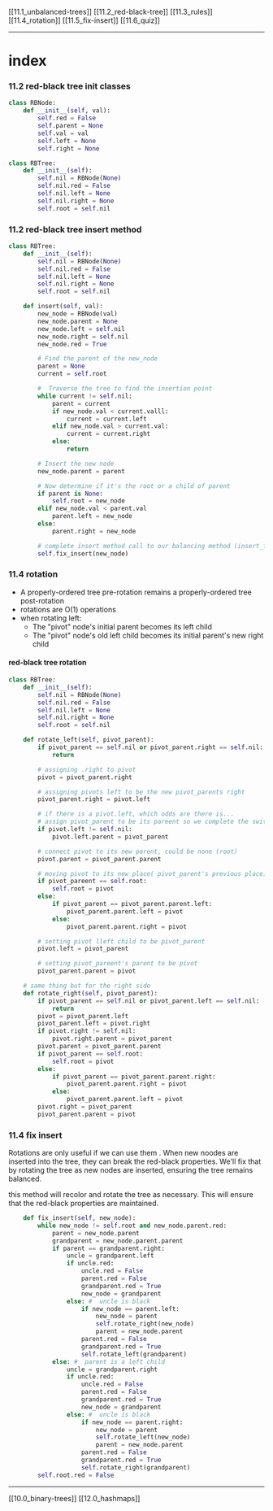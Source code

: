 [[11.1_unbalanced-trees]]
[[11.2_red-black-tree]]
[[11.3_rules]]
[[11.4_rotation]]
[[11.5_fix-insert]]
[[11.6_quiz]]


---
# index 
### 11.2 red-black tree init classes
``` python
class RBNode:
	def __init__(self, val):
		self.red = False
		self.parent = None
		self.val = val
		self.left = None
		self.right = None

class RBTree:
	def __init__(self):
		self.nil = RBNode(None)
		self.nil.red = False
		self.nil.left = None
		self.nil.right = None
		self.root = self.nil
```

### 11.2 red-black tree insert method
``` python
class RBTree:
	def __init__(self):
		self.nil = RBNode(None)
		self.nil.red = False
		self.nil.left = None
		self.nil.right = None
		self.root = self.nil

	def insert(self, val):
		new_node = RBNode(val)
		new_node.parent = None
		new_node.left = self.nil
		new_node.right = self.nil
		new_node.red = True

		# Find the parent of the new_node
		parent = None
		current = self.root

		#  Traverse the tree to find the insertion point
		while current != self.nil:
			parent = current
			if new_node.val < current.valll:
				current = current.left
			elif new_node.val > current.val:
				current = current.right
			else:
				return

		# Insert the new node
		new_node.parent = parent

		# Now determine if it's the root or a child of parent
		if parent is None:
			self.root = new_node
		elif new_node.val < parent.val
			parent.left = new_node
		else:
			parent.right = new_node

		# complete insert method call to our balancing method (insert_fix)
		self.fix_insert(new_node)
```

### 11.4 rotation
- A properly-ordered tree pre-rotation remains a properly-ordered tree post-rotation
- rotations are O(1) operations
- when rotating left:
	- The "pivot" node's initial parent becomes its left  child
	- The "pivot" node's old left child becomes its initial parent's new right child
#### red-black tree rotation
``` python
class RBTree:
	def __init__(self):
		self.nil = RBNode(None)
		self.nil.red = False
		self.nil.left = None
		self.nil.right = None
		self.root = self.nil

	def rotate_left(self, pivot_parent):
		if pivot_parent == self.nil or pivot_parent.right == self.nil:
			return

		# assigning .right to pivot
		pivot = pivot_parent.right

		# assigning pivots left to be the new pivot_parents right
		pivot_parent.right = pivot.left

		# if there is a pivot.left, which odds are there is...
		# assign pivot_parent to be its pareent so we complete the switch
		if pivot.left != self.nil:
			pivot.left.parent = pivot_parent

		# connect pivot to its new parent, could be none (root)
		pivot.parent = pivot_parent.parent

		# moving pivot to its new place( pivot_parent's previous place)
		if pivot_pareent == self.root:
			self.root = pivot
		else:
			if pivot_parent == pivot_parent.parent.left:
				pivot_parent.parent.left = pivot
			else:
				pivot_parent.parent.right = pivot

		# setting pivot lleft child to be pivot_parent
		pivot.left = pivot_parent

		# setting pivot_pareent's parent to be pivot
		pivot_parent.parent = pivot

	# same thing but for the right side
	def rotate_right(self, pivot_parent):
		if pivot_parent == self.nil or pivot_parent.left == self.nil:
			return 
		pivot = pivot_parent.left
		pivot_parent.left = pivot.right
		if pivot.right != self.nil:
			pivot.right.parent = pivot_parent
		pivot.parent = pivot_parent.parent
		if pivot_parent == self.root:
			self.root = pivot
		else:
			if pivot_parent == pivot_parent.parent.right:
				pivot_parent.parent.right = pivot
			else:
				pivot_parent.parent.left = pivot
		pivot.right = pivot_parent
		pivot_parent.parent = pivot
```

### 11.4 fix insert
Rotations are only useful if we can use them . 
When new noodes are inserted into the tree, they can break the red-black properties. 
We'll fix that by rotating the tree as new nodes are inserted, ensuring the tree remains balanced. 

this method will recolor and rotate the tree as necessary.
This will ensure that the red-black properties are maintained. 

``` python
    def fix_insert(self, new_node):
        while new_node != self.root and new_node.parent.red:
            parent = new_node.parent 
            grandparent = new_node.parent.parent
            if parent == grandparent.right:
                uncle = grandparent.left
                if uncle.red:
                    uncle.red = False
                    parent.red = False
                    grandparent.red = True
                    new_node = grandparent
                else: #  uncle is black
                    if new_node == parent.left:
                        new_node = parent 
                        self.rotate_right(new_node)
                        parent = new_node.parent
                    parent.red = False
                    grandparent.red = True
                    self.rotate_left(grandparent)
            else: #  parent is a left child
                uncle = grandparent.right
                if uncle.red:
                    uncle.red = False
                    parent.red = False
                    grandparent.red = True
                    new_node = grandparent
                else: #  uncle is black
                    if new_node == parent.right:
                        new_node = parent
                        self.rotate_left(new_node)
                        parent = new_node.parent
                    parent.red = False
                    grandparent.red = True
                    self.rotate_right(grandparent)
        self.root.red = False
```
---
[[10.0_binary-trees]]
[[12.0_hashmaps]]
